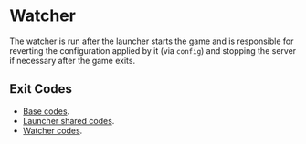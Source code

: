 # Watcher

The watcher is run after the launcher starts the game and is responsible for reverting the configuration applied by it
(via `config`) and stopping the server if necessary after the game exits.

## Exit Codes

* [Base codes](/common/errors.go).
* [Launcher shared codes](/launcher-common/errors.go).
* [Watcher codes](internal/errors.go).